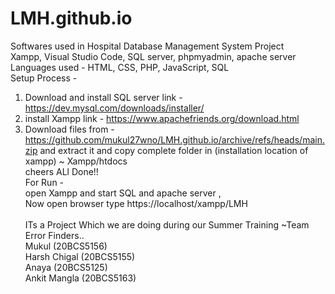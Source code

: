 # LMH.github.io
Softwares used in Hospital Database Management System Project <br>
Xampp,
Visual Studio Code,
SQL server,
phpmyadmin,
apache server<br>
Languages used - 
HTML,
CSS,
PHP,
JavaScript,
SQL<br>
Setup Process - <br>
1. Download and install SQL server link - https://dev.mysql.com/downloads/installer/ <br>
2. install Xampp link - https://www.apachefriends.org/download.html <br>
3. Download files from - https://github.com/mukul27wno/LMH.github.io/archive/refs/heads/main.zip 
and extract it and copy complete folder in (installation location of xampp) ~ Xampp/htdocs <br>
cheers ALl Done!!<br>
For Run - <br>
open Xampp and start SQL and apache server , <br>
Now open browser type https://localhost/xampp/LMH
<br><br> 
ITs a Project Which we are doing during our Summer Training 
~Team Error Finders..    <br/>
Mukul        (20BCS5156) <br/>
Harsh Chigal (20BCS5155) <br/>
Anaya        (20BCS5125) <br/>
Ankit Mangla (20BCS5163) <br/>
